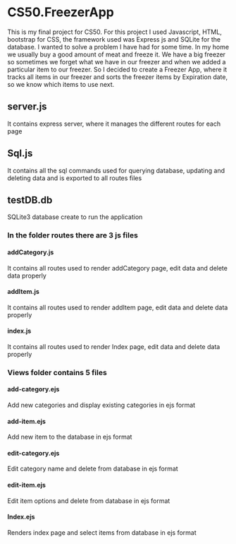 # CS50.FreezerApp
This is my final project for CS50. For this project I used Javascript, HTML, bootstrap for CSS, the framework used was Express js and SQLite for the database. I wanted to solve a problem I have had for some time. In my home we usually buy a good amount of meat and freeze it. We have a big freezer so sometimes we forget what we have in our freezer and when we added a particular item to our freezer. So I decided to create a Freezer App, where it tracks all items in our freezer and sorts the freezer items by Expiration date, so we know which items to use next.

## server.js
It contains express server, where it manages the different routes for each page

## Sql.js
It contains all the sql commands used for querying database, updating and deleting data and is exported to all routes files

## testDB.db
SQLite3 database create to run the application

### In the folder routes there are 3 js files
#### addCategory.js
It contains all routes used to render addCategory page, edit data and delete data properly

#### addItem.js
It contains all routes used to render addItem page, edit data and delete data properly

#### index.js
It contains all routes used to render Index page, edit data and delete data properly

### Views folder contains 5 files
#### add-category.ejs
Add new categories and display existing categories in ejs format

#### add-item.ejs
Add new item to the database in ejs format

#### edit-category.ejs
Edit category name and delete from database in ejs format

#### edit-item.ejs
Edit item options and delete from database in ejs format

#### Index.ejs
Renders index page and select items from database in ejs format


